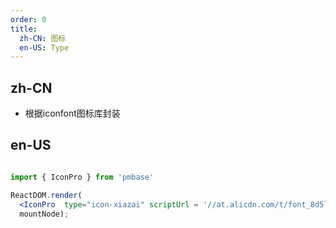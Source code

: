 ```yaml
---
order: 0
title:
  zh-CN: 图标
  en-US: Type
---
```


## zh-CN

- 根据iconfont图标库封装


## en-US

````jsx

import { IconPro } from 'pmbase'

ReactDOM.render(
  <IconPro  type="icon-xiazai" scriptUrl = '//at.alicdn.com/t/font_8d5l8fzk5b87iudi.js'/>,
  mountNode);
````


